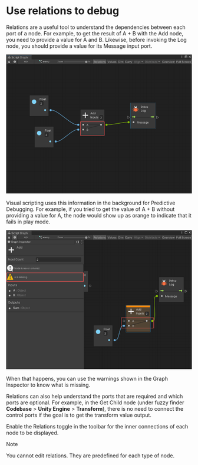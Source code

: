 ﻿# Use relations to debug

Relations are a useful tool to understand the dependencies between each port of a node. For example, to get the result of A + B with the Add node, you need to provide a value for A and B. Likewise, before invoking the Log node, you should provide a value for its Message input port.

![](images/vs-relations-debugging-show-relations.png)



Visual scripting uses this information in the background for Predictive Debugging. For example, if you tried to get the value of A + B without providing a value for A, the node would show up as orange to indicate that it fails in play mode.

![](images/vs-relations-debugging-predictive.png)


When that happens, you can use the warnings shown in the Graph Inspector to know what is missing.


Relations can also help understand the ports that are required and which ports are optional. For example, in the Get Child node (under fuzzy finder **Codebase** > **Unity Engine** > **Transform**), there is no need to connect the control ports if the goal is to get the transform value output.

Enable the Relations toggle in the toolbar for the inner connections of each node to be displayed.

> [!NOTE]
> You cannot edit relations. They are predefined for each type of node.
